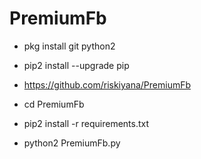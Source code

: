 # PremiumFb

* pkg install git python2

* pip2 install --upgrade pip

* https://github.com/riskiyana/PremiumFb

* cd PremiumFb

* pip2 install -r requirements.txt

* python2 PremiumFb.py
